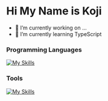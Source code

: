 # Hi My Name is Koji

- 🔭 I’m currently working on ...
- 🌱 I’m currently learning TypeScript

### Programming Languages
[![My Skills](https://skillicons.dev/icons?i=html,css,sass,js,jquery,nodejs,express,react,ruby,rails,postgres,py,jest)](https://skillicons.dev)
### Tools
[![My Skills](https://skillicons.dev/icons?i=git,github,netlify,postman,figma)](https://skillicons.dev)


<!-- - 👯 I’m looking to collaborate on ... -->
<!-- - 🤔 I’m looking for help with ... -->
<!-- - 💬 Ask me about ... -->
<!-- - 📫 How to reach me: ... -->
<!-- - ⚡ Fun fact: ... -->

